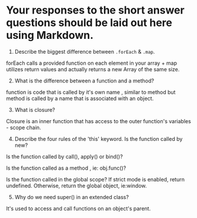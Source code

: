 # Your responses to the short answer questions should be laid out here using Markdown.
1. Describe the biggest difference between `.forEach` & `.map`.

forEach calls a provided function on each element in your array + map utilizes return values and actually returns a new Array of the same size.

2. What is the difference between a function and a method?

function is code that is called by it's own name  , similar to method but method  is called by a name that is associated with an object.

3. What is closure?

Closure is an inner function that has access to the outer function's variables - scope chain.

4. Describe the four rules of the 'this' keyword.
Is the function called by new?

Is the function called by call(), apply() or bind()?

Is the function called as a method , ie: obj.func()?

Is the function called in the global scope? If strict mode is enabled, return undefined. Otherwise, return the global object, ie:window.

5. Why do we need super() in an extended class?

It's used to access and call functions on an object's parent.
